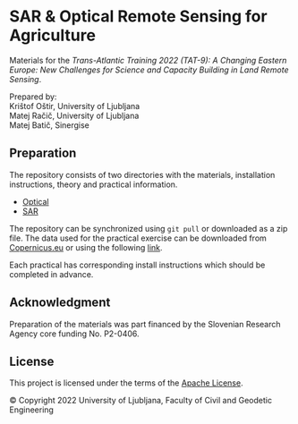 # SAR & Optical Remote Sensing for Agriculture

Materials for the *Trans-Atlantic Training 2022 (TAT-9): A Changing Eastern Europe: New Challenges for Science and Capacity Building in Land Remote Sensing*.

Prepared by:  
Krištof Oštir, University of Ljubljana  
Matej Račič, University of Ljubljana   
Matej Batič, Sinergise

## Preparation

The repository consists of two directories with the materials, installation instructions, theory and practical information.

* [Optical](Optical/README.md)
* [SAR](SAR/README.md)

The repository can be synchronized using `git pull` or downloaded as a zip file. The data used for the practical exercise can be downloaded from [Copernicus.eu](https://scihub.copernicus.eu/dhus) or using the following [link](https://unilj-my.sharepoint.com/:f:/g/personal/mracic_fgg_uni-lj_si/EozeUw9q_HxNlho66hXlpYkBh9T4z7FtVFoz0clv84EyGA?e=Zni0hz). 

Each practical has corresponding install instructions which should be completed in advance.

## Acknowledgment

Preparation of the materials was part financed by the Slovenian Research Agency core funding No. P2-0406.

## License
This project is licensed under the terms of the [Apache License](LICENSE).

© Copyright 2022 University of Ljubljana, Faculty of Civil and Geodetic Engineering